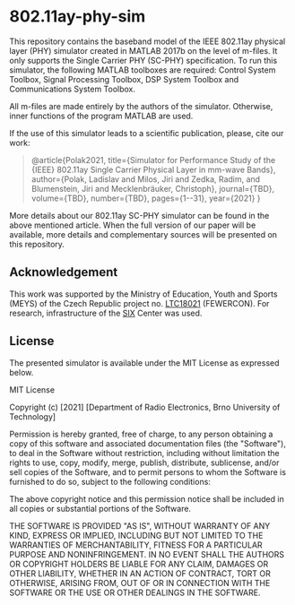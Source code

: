 # 802.11ay-phy-sim
This repository contains the baseband model of the IEEE 802.11ay physical layer (PHY) simulator created in MATLAB 2017b on the level of m-files. It only supports the Single Carrier PHY (SC-PHY) specification. To run this simulator, the following MATLAB toolboxes are required: Control System Toolbox, Signal Processing Toolbox, DSP System Toolbox and Communications System Toolbox. 

All m-files are made entirely by the authors of the simulator. Otherwise, inner functions of the program MATLAB are used.

If the use of this simulator leads to a scientific publication, please, cite our work: 

>@article{Polak2021,
>  title={Simulator for Performance Study of the {IEEE} 802.11ay Single Carrier Physical Layer in mm-wave Bands},
>  author={Polak, Ladislav and Milos, Jiri and Zedka, Radim, and Blumenstein, Jiri and Mecklenbräuker, Christoph},
>  journal={TBD},
>  volume={TBD},
>  number={TBD},
>  pages={1--31},
>  year={2021}
>  }

More details about our 802.11ay SC-PHY simulator can be found in the above mentioned article. When the full version of our paper will be available, more details and complementary sources will be presented on this repository.

## Acknowledgement

This work was supported by the Ministry of Education, Youth and Sports (MEYS) of the Czech Republic project no. [LTC18021](https://starfos.tacr.cz/en/project/LTC18021) (FEWERCON). For research, infrastructure of the [SIX](http://www.six.feec.vutbr.cz/) Center was used. 

## License

The presented simulator is available under the MIT License as expressed below.

MIT License

Copyright (c) [2021] [Department of Radio Electronics, Brno University of Technology]

Permission is hereby granted, free of charge, to any person obtaining a copy of this software and associated documentation files (the "Software"), to deal in the Software without restriction, including without limitation the rights to use, copy, modify, merge, publish, distribute, sublicense, and/or sell copies of the Software, and to permit persons to whom the Software is furnished to do so, subject to the following conditions:

The above copyright notice and this permission notice shall be included in all copies or substantial portions of the Software.

THE SOFTWARE IS PROVIDED "AS IS", WITHOUT WARRANTY OF ANY KIND, EXPRESS OR IMPLIED, INCLUDING BUT NOT LIMITED TO THE WARRANTIES OF MERCHANTABILITY, FITNESS FOR A PARTICULAR PURPOSE AND NONINFRINGEMENT. IN NO EVENT SHALL THE AUTHORS OR COPYRIGHT HOLDERS BE LIABLE FOR ANY CLAIM, DAMAGES OR OTHER LIABILITY, WHETHER IN AN ACTION OF CONTRACT, TORT OR OTHERWISE, ARISING FROM, OUT OF OR IN CONNECTION WITH THE SOFTWARE OR THE USE OR OTHER DEALINGS IN THE SOFTWARE.
